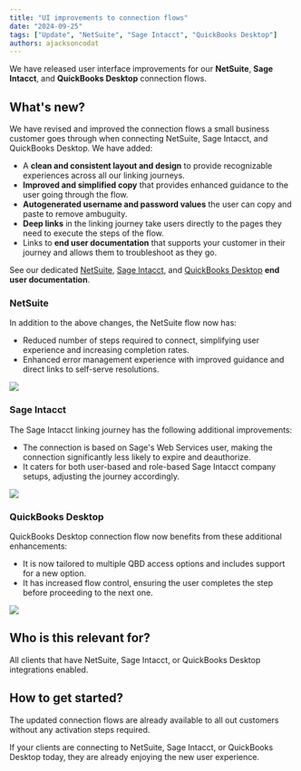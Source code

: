 ```yaml
---
title: "UI improvements to connection flows"
date: "2024-09-25"
tags: ["Update", "NetSuite", "Sage Intacct", "QuickBooks Desktop"]
authors: ajacksoncodat
---
```


We have released user interface improvements for our **NetSuite**, **Sage Intacct**, and **QuickBooks Desktop** connection flows. 

<!--truncate-->

## What's new?

We have revised and improved the connection flows a small business customer goes through when connecting NetSuite, Sage Intacct, and QuickBooks Desktop. We have added:

- A **clean and consistent layout and design** to provide recognizable experiences across all our linking journeys.
- **Improved and simplified copy** that provides enhanced guidance to the user going through the flow.
- **Autogenerated username and password values** the user can copy and paste to remove ambuguity.
- **Deep links** in the linking journey take users directly to the pages they need to execute the steps of the flow.
- Links to **end user documentation** that supports your customer in their journey and allows them to troubleshoot as they go. 

See our dedicated [NetSuite](https://help.codat.io/integrations/netsuite/overview), [Sage Intacct](https://help.codat.io/integrations/sage-intacct/overview), and [QuickBooks Desktop](https://help.codat.io/integrations/qb-desktop/overview) **end user documentation**.

### NetSuite

In addition to the above changes, the NetSuite flow now has:

- Reduced number of steps required to connect, simplifying user experience and increasing completion rates.
- Enhanced error management experience with improved guidance and direct links to self-serve resolutions.

![](/img/updates/240925-ui-improvements-netsuite.png)


### Sage Intacct

The Sage Intacct linking journey has the following additional improvements:

- The connection is based on Sage's Web Services user, making the connection significantly less likely to expire and deauthorize. 
- It caters for both user-based and role-based Sage Intacct company setups, adjusting the journey accordingly.

![](/img/updates/240925-ui-improvements-sageintacct.png)

### QuickBooks Desktop

QuickBooks Desktop connection flow now benefits from these additional enhancements:

- It is now tailored to multiple QBD access options and includes support for a new option. 
- It has increased flow control, ensuring the user completes the step before proceeding to the next one.

![](/img/updates/240925-ui-improvements-qbd.png)

## Who is this relevant for?

All clients that have NetSuite, Sage Intacct, or QuickBooks Desktop integrations enabled.

## How to get started?

The updated connection flows are already available to all out customers without any activation steps required. 

If your clients are connecting to NetSuite, Sage Intacct, or QuickBooks Desktop today, they are already enjoying the new user experience.
